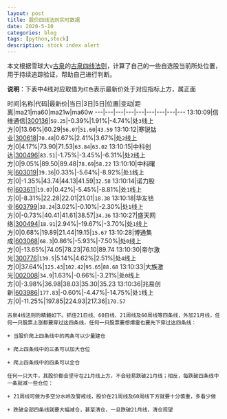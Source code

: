 ```yaml
---
layout: post
title: 股价四线法则实时数据
date: 2020-5-10
categories: blog
tags: [python,stock]
description: stock index alert
---
```



本文根据雪球大v[古泉](https://xueqiu.com/u/7148646888)的[古泉四线法则](https://xueqiu.com/7148646888/130498192)，计算了自己的一些自选股当前所处位置，用于持续追踪验证，帮助自己进行判断。

**说明**：下表中4线对应取值为`红色`表示最新价处于对应指标上方，属正面

时间|名称|代码|最新价|当日|3日|5日|位置|变动|距离|ma21|ma60|ma21w|ma60w
---|---|---|---|---|---|---|---|---
13:10:09|信维通信|[300136](https://xueqiu.com/S/SZ300136)|`59.25`|-0.39%|1.91%|-4.74%|处`3`线上方|0|13.66%|60.29|`56.07`|`51.60`|`43.59`
13:10:12|寒锐钴业|[300618](https://xueqiu.com/S/SZ300618)|`70.48`|0.67%|2.41%|3.67%|处`2`线上方|0|4.17%|73.90|71.53|`63.84`|`63.02`
13:10:15|中科创达|[300496](https://xueqiu.com/S/SZ300496)|`83.51`|-1.75%|-3.45%|-6.31%|处`2`线上方|0|9.05%|89.50|89.48|`78.69`|`58.22`
13:10:10|中科曙光|[603019](https://xueqiu.com/S/SH603019)|`39.36`|0.33%|-5.64%|-8.92%|处`1`线上方|0|-1.35%|43.74|44.13|41.59|`32.58`
13:10:14|诺力股份|[603611](https://xueqiu.com/S/SH603611)|`19.07`|0.42%|-5.45%|-8.81%|处`1`线上方|0|-8.31%|22.28|22.01|21.01|`18.38`
13:10:18|华友钴业|[603799](https://xueqiu.com/S/SH603799)|`38.24`|3.02%|-0.10%|-2.30%|处`1`线上方|0|-0.73%|40.41|41.61|38.57|`34.36`
13:10:27|盛天网络|[300494](https://xueqiu.com/S/SZ300494)|`18.91`|2.94%|-19.67%|-3.70%|处`1`线上方|0|0.68%|19.89|21.44|19.15|`15.67`
13:10:28|博通集成|[603068](https://xueqiu.com/S/SH603068)|`68.3`|0.86%|-5.93%|-7.50%|处`0`线上方|0|-13.65%|74.05|78.23|76.10|89.74
13:10:30|帝尔激光|[300776](https://xueqiu.com/S/SZ300776)|`139.5`|5.14%|4.62%|2.51%|处`4`线上方|0|37.64%|`125.43`|`102.42`|`95.65`|`88.68`
13:10:33|大族激光|[002008](https://xueqiu.com/S/SZ002008)|`34.9`|1.63%|-0.66%|-3.21%|处`0`线上方|0|-3.98%|36.98|38.03|35.30|35.23
13:10:36|兆易创新|[603986](https://xueqiu.com/S/SH603986)|`177.83`|-0.60%|-4.47%|-14.75%|处`1`线上方|0|-11.25%|197.85|224.93|217.36|`170.57`

```
古泉4线法则的精髓如下。抓住21日线、60日线、21周线及60周线等四条线，外加21月线，任何一只股票上涨都要穿过这四条线，任何一只股票要想爆雷也要先下穿过这四条线：

+ 当股价爬上四条线中的两条可以少量建仓

+ 爬上四条线中的三条可以加大仓位

+ 爬上四条线中的四条可以全仓

任何一只大牛，其股价都会坚守在21月线上方，不会轻易跌破21月线；相反，每跌破四条线中一条就减一些仓位：

+ 21周线可做为多空分水岭及警戒线，股价在21周线及60周线下方就要十分慎重，多看少做

+ 跌破全部四条线就要大幅减仓，甚至清仓，一旦跌破21月线，清仓观望
```